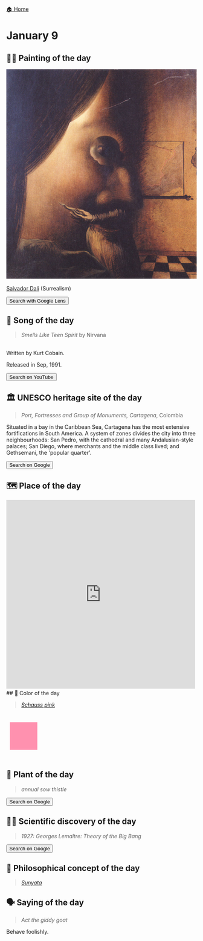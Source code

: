 
[🏠 Home](../../index.md)

# January 9

## 🧑‍🎨 Painting of the day

<img width="600" src="../img/Salvador_Dali_3.jpg">

[Salvador Dali](http://en.wikipedia.org/wiki/Salvador_Dalí) (Surrealism)

<button class="btn btn-success"
onclick=" window.open('https://lens.google.com/uploadbyurl?url=https://iretes.github.io/one-a-day/data/img/Salvador_Dali_3.jpg','_blank')">
Search with Google Lens
</button>

## 🎼 Song of the day

> *Smells Like Teen Spirit*
by Nirvana

<br />Written by Kurt Cobain.

Released in Sep, 1991.

<button class="btn btn-success"
onclick=" window.open('http://www.youtube.com/search?q=Smells Like Teen Spirit by Nirvana','_blank')">
Search on YouTube
</button>

## 🏛️ UNESCO heritage site of the day

> *Port, Fortresses and Group of Monuments, Cartagena*, Colombia

<p>Situated in a bay in the Caribbean Sea, Cartagena has the most extensive fortifications in South America. A system of zones divides the city into three neighbourhoods: San Pedro, with the cathedral and many Andalusian-style palaces; San Diego, where merchants and the middle class lived; and Gethsemani, the 'popular quarter'.</p>

<button class="btn btn-success"
onclick=" window.open('http://www.google.com/search?q=Port, Fortresses and Group of Monuments, Cartagena','_blank')">
Search on Google
</button>

## 🗺️ Place of the day

<iframe
src="https://www.mapcrunch.com"
name="mapcrunch"
width="500"
height="500"
allowTransparency="true"
scrolling="no"
frameborder="0"
>
</iframe>
## 🎨 Color of the day

> *[Schauss pink](https://en.wikipedia.org/wiki/Baker-Miller_Pink)*

<div style="color:#FF91AF; font-size: 100px;">&#9632;</div>

## 🌿 Plant of the day

> *annual sow thistle*

<button class="btn btn-success"
onclick=" window.open('http://www.google.com/search?q=annual sow thistle','_blank')">
Search on Google
</button>

## 🧑‍🔬 Scientific discovery of the day

> *1927: Georges Lemaître: Theory of the Big Bang*

<button class="btn btn-success"
onclick=" window.open('http://www.google.com/search?q=1927: Georges Lemaître: Theory of the Big Bang','_blank')"> 
Search on Google
</button>

## 💭 Philosophical concept of the day

> *[Sunyata](https://en.wikipedia.org/wiki/Sunyata)*

## 🗣️ Saying of the day

> *Act the giddy goat*

Behave foolishly. 
